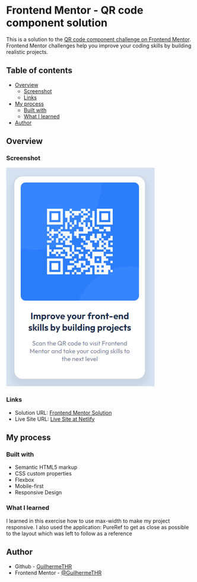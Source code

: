 # Frontend Mentor - QR code component solution

This is a solution to the [QR code component challenge on Frontend Mentor](https://www.frontendmentor.io/challenges/qr-code-component-iux_sIO_H). Frontend Mentor challenges help you improve your coding skills by building realistic projects.

## Table of contents

- [Overview](#overview)
  - [Screenshot](#screenshot)
  - [Links](#links)
- [My process](#my-process)
  - [Built with](#built-with)
  - [What I learned](#what-i-learned)
- [Author](#author)

## Overview

### Screenshot

![](./images/screenshot-qr-code-project.png)

### Links

- Solution URL: [Frontend Mentor Solution](https://www.frontendmentor.io/solutions/qr-code-component-solution-uiRkghT2ge)
- Live Site URL: [Live Site at Netlify](https://qr-code-component-thr.netlify.app/)

## My process

### Built with

- Semantic HTML5 markup
- CSS custom properties
- Flexbox
- Mobile-first
- Responsive Design

### What I learned

I learned in this exercise how to use max-width to make my project responsive.
I also used the application: PureRef to get as close as possible to the layout which was left to follow as a reference

## Author

- Github - [GuilhermeTHR](https://github.com/GuilhermeTHR)
- Frontend Mentor - [@GuilhermeTHR](https://www.frontendmentor.io/profile/GuilhermeTHR)
